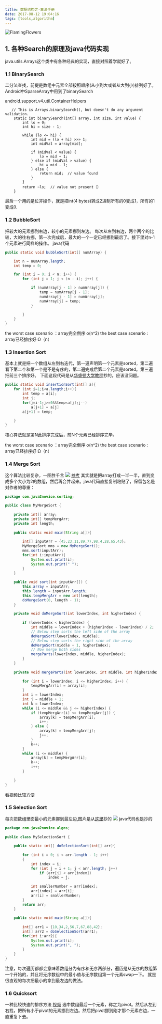 ```yaml
---
title: 数据结构之-算法手册
date: 2017-08-12 19:04:16
tags: [tools,algorithm]
---
```



![FlamingFlowers](http://odzl05jxx.bkt.clouddn.com/10013-1109230P20693.jpg?imageView2/2/w/600)
<!--more-->


## 1. 各种Search的原理及java代码实现
java.utils.Arrays这个类中有各种经典的实现，直接对照着学就好了。


### 1.1 BinarySearch
二分法查找，前提是数组中元素全部按照顺序(从小到大或者从大到小)排列好了。Android中SparseArray中用到了binarySearch

android.support.v4.util.ContainerHelpers
```
   // This is Arrays.binarySearch(), but doesn't do any argument validation.
    static int binarySearch(int[] array, int size, int value) {
        int lo = 0;
        int hi = size - 1;

        while (lo <= hi) {
            int mid = (lo + hi) >>> 1;
            int midVal = array[mid];

            if (midVal < value) {
                lo = mid + 1;
            } else if (midVal > value) {
                hi = mid - 1;
            } else {
                return mid;  // value found
            }
        }
        return ~lo;  // value not present（）
    }
```

最后一个用的是位非操作，就是把int(4 bytes)转成2进制所有的0变成1，所有的1变成0.

### 1.2 BubbleSort
把较大的元素挪到右边，较小的元素挪到左边。
每次从左到右边，两个两个的比较，大的往右挪，第一次完成后，最大的一个一定已经挪到最后了。接下里对n-1个元素进行同样的操作。
java代码
```java
public static void bubbleSort(int[] numArray) {

    int n = numArray.length;
    int temp = 0;

    for (int i = 0; i < n; i++) {
        for (int j = 1; j < (n - i); j++) {

            if (numArray[j - 1] > numArray[j]) {
                temp = numArray[j - 1];
                numArray[j - 1] = numArray[j];
                numArray[j] = temp;
            }

        }
    }
}
```

the worst case scenario ：array完全倒序 o(n^2)
the best case scenario : array已经排序好 Ω（n）


### 1.3 Insertion Sort
基本上就是把一个数组从左到右迭代，第一遍声明第一个元素是sorted，第二遍看下第二个和第一个是不是有序的，第二遍完成后第二个元素是sorted。第三遍把前三个排序好。
下面这段代码是从[华盛顿大学教程](https://courses.cs.washington.edu/courses/cse373/02wi/slides/Measurement/sld010.htm)抄的，应该没问题。
```java
public static void insertionSort(int[] a){
    for (int i=1;i<a.length;i++){
        int temp = a[i];
        int j;
        for(j=i-1;j>=0&&temp<a[j];j--)
            a[j+1] = a[j]
        a[j+1] = temp;

    }
}
```
核心算法就是第N此排序完成后，前N个元素已经排序完毕。

the worst case scenario ：array完全倒序 o(n^2)
the best case scenario : array已经排序好 Ω（n）


### 1.4 Merge Sort
这个算法比较复杂，一图胜千言
![](http://odzl05jxx.bkt.clouddn.com/image/jpg/merge_sort.png) 
[参考](http://www.java2novice.com/java-sorting-algorithms/merge-sort/)
其实就是把array打成一半一半，直到变成多个大小为2的数组，然后再合并起来。java代码直接复制粘贴了，保留包名是对作者的尊重：
```java
package com.java2novice.sorting;
 
public class MyMergeSort {
     
    private int[] array;
    private int[] tempMergArr;
    private int length;
 
    public static void main(String a[]){
         
        int[] inputArr = {45,23,11,89,77,98,4,28,65,43};
        MyMergeSort mms = new MyMergeSort();
        mms.sort(inputArr);
        for(int i:inputArr){
            System.out.print(i);
            System.out.print(" ");
        }
    }
     
    public void sort(int inputArr[]) {
        this.array = inputArr;
        this.length = inputArr.length;
        this.tempMergArr = new int[length];
        doMergeSort(0, length - 1);
    }
 
    private void doMergeSort(int lowerIndex, int higherIndex) {
         
        if (lowerIndex < higherIndex) {
            int middle = lowerIndex + (higherIndex - lowerIndex) / 2;
            // Below step sorts the left side of the array
            doMergeSort(lowerIndex, middle);
            // Below step sorts the right side of the array
            doMergeSort(middle + 1, higherIndex);
            // Now merge both sides
            mergeParts(lowerIndex, middle, higherIndex);
        }
    }
 
    private void mergeParts(int lowerIndex, int middle, int higherIndex) {
 
        for (int i = lowerIndex; i <= higherIndex; i++) {
            tempMergArr[i] = array[i];
        }
        int i = lowerIndex;
        int j = middle + 1;
        int k = lowerIndex;
        while (i <= middle && j <= higherIndex) {
            if (tempMergArr[i] <= tempMergArr[j]) {
                array[k] = tempMergArr[i];
                i++;
            } else {
                array[k] = tempMergArr[j];
                j++;
            }
            k++;
        }
        while (i <= middle) {
            array[k] = tempMergArr[i];
            k++;
            i++;
        }
 
    }
}
```
[看视频比较方便](https://www.youtube.com/watch?v=sWtYJv_YXbo)

### 1.5 Selection Sort
每次把数组里面最小的元素挪到最左边,图片是从[这里](http://www.java2novice.com/java-sorting-algorithms/selection-sort/)抄的
![](http://odzl05jxx.bkt.clouddn.com/image/jpg/selectionsort.jpg)
java代码也是抄的
```java
package com.java2novice.algos;
 
public class MySelectionSort {
 
    public static int[] doSelectionSort(int[] arr){
         
        for (int i = 0; i < arr.length - 1; i++)
        {
            int index = i;
            for (int j = i + 1; j < arr.length; j++)
                if (arr[j] < arr[index]) 
                    index = j;
      
            int smallerNumber = arr[index];  
            arr[index] = arr[i];
            arr[i] = smallerNumber;
        }
        return arr;
    }
     
    public static void main(String a[]){
         
        int[] arr1 = {10,34,2,56,7,67,88,42};
        int[] arr2 = doSelectionSort(arr1);
        for(int i:arr2){
            System.out.print(i);
            System.out.print(", ");
        }
    }
}
```
注意，每次遍历都都会意味着数组分为有序和无序两部分，遍历是从无序的数组第一个开始的，并且将无序数组中的最小值与无序数组第一个元素swap一下。
就是很直观的每次把最小的拿到最左边的做法。

### 1.6 Quicksort
一种比较快速的排序方法
[视频](https://www.youtube.com/watch?v=aQiWF4E8flQ)
选中数组最后一个元素，称之为pivot。然后从左到右找，把所有小于pivot的元素挪到左边。然后把pivot挪到刚才那个元素右边，一直重复下去。